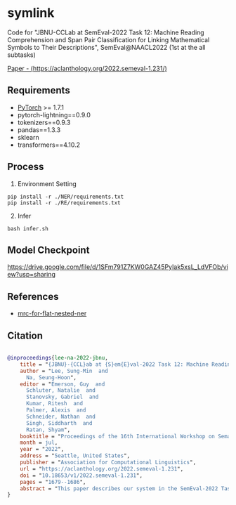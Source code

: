 # symlink
Code for "JBNU-CCLab at SemEval-2022 Task 12: Machine Reading Comprehension and Span Pair Classification for Linking Mathematical Symbols to Their Descriptions", SemEval@NAACL2022 (1st at the all subtasks)

[Paper - (https://aclanthology.org/2022.semeval-1.231/)](https://aclanthology.org/2022.semeval-1.231/)

## Requirements
* [PyTorch](http://pytorch.org/) >= 1.7.1
* pytorch-lightning==0.9.0
* tokenizers==0.9.3
* pandas==1.3.3
* sklearn
* transformers==4.10.2

## Process

1. Environment Setting
```console
pip install -r ./NER/requirements.txt
pip install -r ./RE/requirements.txt
```

2. Infer
```console
bash infer.sh
```

## Model Checkpoint
https://drive.google.com/file/d/1SFm791Z7KW0GAZ45PyIak5xsL_LdVFOb/view?usp=sharing

## References
* [mrc-for-flat-nested-ner](https://github.com/ShannonAI/mrc-for-flat-nested-ner)

## Citation
```bibtex

@inproceedings{lee-na-2022-jbnu,
    title = "{JBNU}-{CCL}ab at {S}em{E}val-2022 Task 12: Machine Reading Comprehension and Span Pair Classification for Linking Mathematical Symbols to Their Descriptions",
    author = "Lee, Sung-Min  and
      Na, Seung-Hoon",
    editor = "Emerson, Guy  and
      Schluter, Natalie  and
      Stanovsky, Gabriel  and
      Kumar, Ritesh  and
      Palmer, Alexis  and
      Schneider, Nathan  and
      Singh, Siddharth  and
      Ratan, Shyam",
    booktitle = "Proceedings of the 16th International Workshop on Semantic Evaluation (SemEval-2022)",
    month = jul,
    year = "2022",
    address = "Seattle, United States",
    publisher = "Association for Computational Linguistics",
    url = "https://aclanthology.org/2022.semeval-1.231",
    doi = "10.18653/v1/2022.semeval-1.231",
    pages = "1679--1686",
    abstract = "This paper describes our system in the SemEval-2022 Task 12: {`}linking mathematical symbols to their descriptions{'}, achieving first on the leaderboard for all the subtasks comprising named entity extraction (NER) and relation extraction (RE). Our system is a two-stage pipeline model based on SciBERT that detects symbols, descriptions, and their relationships in scientific documents. The system consists of 1) machine reading comprehension(MRC)-based NER model, where each entity type is represented as a question and its entity mention span is extracted as an answer using an MRC model, and 2) span pair classification for RE, where two entity mentions and their type markers are encoded into span representations that are then fed to a Softmax classifier. In addition, we deploy a rule-based symbol tokenizer to improve the detection of the exact boundary of symbol entities. Regularization and ensemble methods are further explored to improve the RE model.",
}
```

